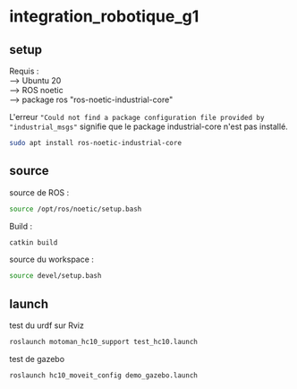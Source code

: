 # integration_robotique_g1

## setup  

Requis :  
--> Ubuntu 20  
--> ROS noetic  
--> package ros "ros-noetic-industrial-core"  

L'erreur ``` "Could not find a package configuration file provided by "industrial_msgs" ``` signifie que le package industrial-core n'est pas installé.

```bash
sudo apt install ros-noetic-industrial-core
```

## source

source de ROS :

```bash
source /opt/ros/noetic/setup.bash 
```

Build :

```bash
catkin build
```

source du workspace :

```bash
source devel/setup.bash 
```

## launch

test du urdf sur Rviz

```bash
roslaunch motoman_hc10_support test_hc10.launch
```

test de gazebo

```bash
roslaunch hc10_moveit_config demo_gazebo.launch
```
